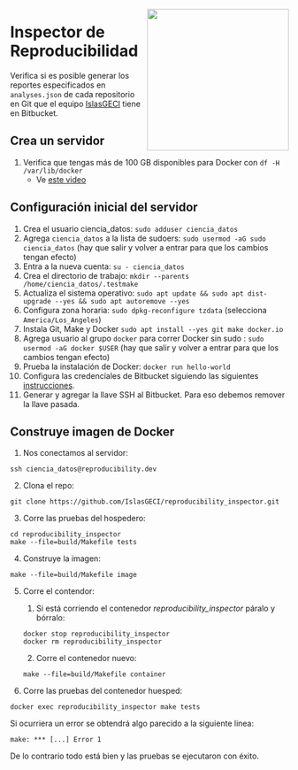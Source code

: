 <a href="https://www.islas.org.mx/"><img src="https://www.islas.org.mx/img/logo.svg" align="right" width="256" /></a>

# Inspector de Reproducibilidad

Verifica si es posible generar los reportes especificados en `analyses.json` de cada repositorio en
Git que el equipo [IslasGECI](https://bitbucket.org/IslasGECI/) tiene en Bitbucket.

## Crea un servidor

1. Verifica que tengas más de 100 GB disponibles para Docker con `df -H /var/lib/docker`
    - Ve [este video](https://www.youtube.com/watch?v=jeXFCM9DYNo)

## Configuración inicial del servidor

1. Crea el usuario ciencia_datos: `sudo adduser ciencia_datos`
1. Agrega `ciencia_datos` a la lista de sudoers: `sudo usermod -aG sudo ciencia_datos` (hay que
   salir y volver a entrar para que los cambios tengan efecto)
1. Entra a la nueva cuenta: `su - ciencia_datos`
1. Crea el directorio de trabajo: `mkdir --parents /home/ciencia_datos/.testmake`
1. Actualiza el sistema operativo: `sudo apt update && sudo apt dist-upgrade --yes && sudo apt
   autoremove --yes`
1. Configura zona horaria: `sudo dpkg-reconfigure tzdata` (selecciona `America/Los_Angeles`)
1. Instala Git, Make y Docker `sudo apt install --yes git make docker.io`
1. Agrega usuario al grupo `docker` para correr Docker sin sudo : `sudo usermod -aG docker $USER`
   (hay que salir y volver a entrar para que los cambios tengan efecto)
1. Prueba la instalación de Docker: `docker run hello-world`
1. Configura las credenciales de Bitbucket siguiendo las siguientes
   [instrucciones](https://docs.google.com/document/d/1lY7ycXs4J8wp1OyJCmPsvfB7YdQqscqL52cIZxBP6Rw/edit?usp=sharing).
1. Generar y agregar la llave SSH al Bitbucket. Para eso debemos remover la llave pasada.

## Construye imagen de Docker

1. Nos conectamos al servidor:
```shell
ssh ciencia_datos@reproducibility.dev
```

2. Clona el repo:
```shell
git clone https://github.com/IslasGECI/reproducibility_inspector.git
```

3. Corre las pruebas del hospedero:
```shell
cd reproducibility_inspector
make --file=build/Makefile tests
```

4. Construye la imagen:
```shell
make --file=build/Makefile image
```

5. Corre el contendor:

   1. Si está corriendo el contenedor _reproducibility_inspector_ páralo y bórralo:
   ```shell
   docker stop reproducibility_inspector
   docker rm reproducibility_inspector
   ```
   2. Corre el contenedor nuevo:
   ```shell
   make --file=build/Makefile container
   ```

6. Corre las pruebas del contenedor huesped:
```shell
docker exec reproducibility_inspector make tests
```

Si ocurriera un error se obtendrá algo parecido a la siguiente linea:
```
make: *** [...] Error 1
```
De lo contrario todo está bien y las pruebas se ejecutaron con éxito.
